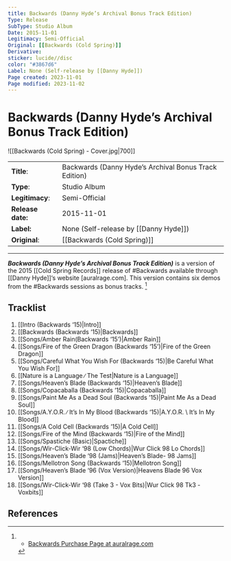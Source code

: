 ```yaml
---
title: Backwards (Danny Hyde’s Archival Bonus Track Edition)
Type: Release  
SubType: Studio Album
Date: 2015-11-01
Legitimacy: Semi-Official
Original: [[Backwards (Cold Spring)]]
Derivative: 
sticker: lucide//disc
color: "#3867d6"
Label: None (Self-release by [[Danny Hyde]])
Page created: 2023-11-01
Page modified: 2023-11-02
---
```


# Backwards (Danny Hyde’s Archival Bonus Track Edition)

![[Backwards (Cold Spring) - Cover.jpg|700]]

|  |  |
| --- | --- |
| __Title__: | Backwards (Danny Hyde’s Archival Bonus Track Edition) |
| __Type__: | Studio Album |
| __Legitimacy__: | Semi-Official |
| __Release date:__ | 2015-11-01 |
| __Label:__ | None (Self-release by [[Danny Hyde]]) |
| __Original__: | [[Backwards (Cold Spring)]] |

---

*__Backwards (Danny Hyde’s Archival Bonus Track Edition)__* is a version of the 2015 [[Cold Spring Records]] release of #Backwards available through [[Danny Hyde]]‘s website [auralrage.com]. This version contains six demos from the #Backwards sessions as bonus tracks. [^1]

## Tracklist
1. [[Intro (Backwards ‘15)|Intro]]
2. [[Backwards (Backwards ‘15)|Backwards]]
3. [[Songs/Amber Rain(Backwards ‘15’)|Amber Rain]]
4. [[Songs/Fire of the Green Dragon (Backwards ‘15’)|Fire of the Green Dragon]]
5. [[Songs/Careful What You Wish For (Backwards ‘15)|Be Careful What You Wish For]]
6. [[Nature is a Language ∕ The Test|Nature is a Language]]
7. [[Songs/Heaven’s Blade (Backwards ‘15)|Heaven’s Blade]]
8. [[Songs/Copacaballa (Backwards ‘15)|Copacaballa]]
9. [[Songs/Paint Me As a Dead Soul (Backwards ’15)|Paint Me As a Dead Soul]]
10. [[Songs/A.Y.O.R. ∕ It’s In My Blood (Backwards ‘15)|A.Y.O.R. \ It’s In My Blood]]
11. [[Songs/A Cold Cell (Backwards ’15)|A Cold Cell]]
12. [[Songs/Fire of the Mind (Backwards ‘15)|Fire of the Mind]]
13. [[Songs/Spastiche (Basic)|Spactiche]]
14. [[Songs/Wir-Click-Wir ‘98 (Low Chords)|Wur Click 98 Lo Chords]]
15. [[Songs/Heaven’s Blade ‘98 (Jams)|Heaven’s Blade- 98 Jams]]
16. [[Songs/Mellotron Song (Backwards ‘15)|Mellotron Song]]
17. [[Songs/Heaven’s Blade ‘96 (Vox Version)|Heavens Blade 96 Vox Version]]
18. [[Songs/Wir-Click-Wir ‘98 (Take 3 - Vox Bits)|Wur Click 98 Tk3 -Voxbits]]

## References
[^1]: - [Backwards Purchase Page at auralrage.com](https://www.auralrage.com/Backwards%20offer.htm)
